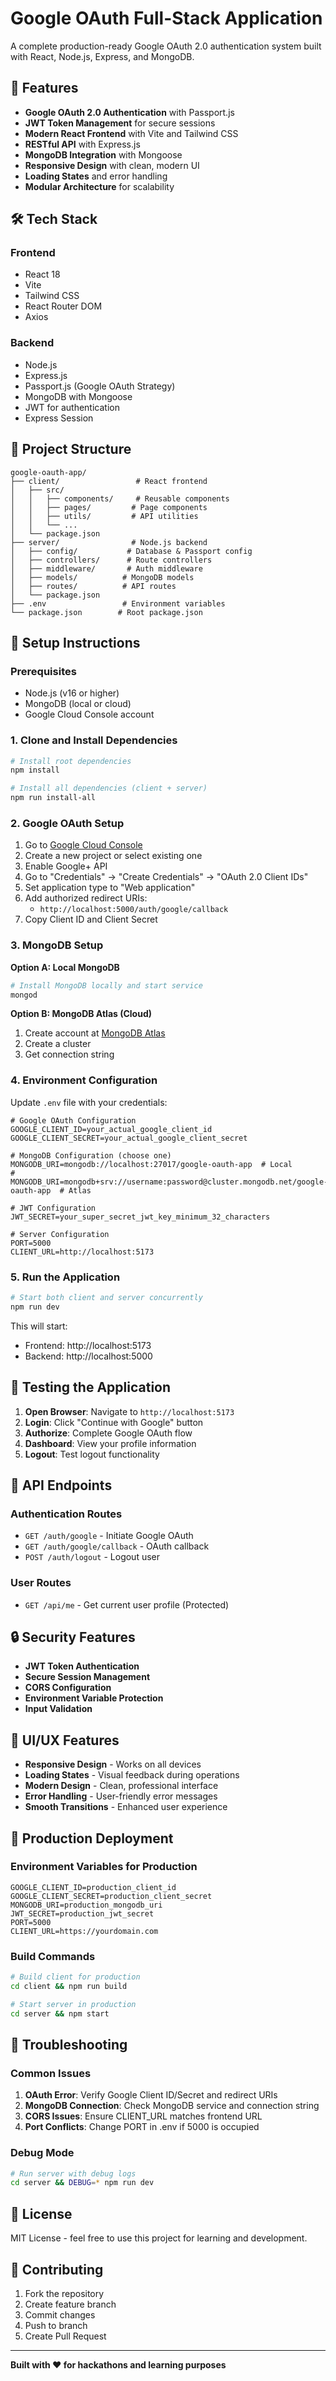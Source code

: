 # Google OAuth Full-Stack Application

A complete production-ready Google OAuth 2.0 authentication system built with React, Node.js, Express, and MongoDB.

## 🚀 Features

- **Google OAuth 2.0 Authentication** with Passport.js
- **JWT Token Management** for secure sessions
- **Modern React Frontend** with Vite and Tailwind CSS
- **RESTful API** with Express.js
- **MongoDB Integration** with Mongoose
- **Responsive Design** with clean, modern UI
- **Loading States** and error handling
- **Modular Architecture** for scalability

## 🛠️ Tech Stack

### Frontend
- React 18
- Vite
- Tailwind CSS
- React Router DOM
- Axios

### Backend
- Node.js
- Express.js
- Passport.js (Google OAuth Strategy)
- MongoDB with Mongoose
- JWT for authentication
- Express Session

## 📁 Project Structure

```
google-oauth-app/
├── client/                 # React frontend
│   ├── src/
│   │   ├── components/     # Reusable components
│   │   ├── pages/         # Page components
│   │   ├── utils/         # API utilities
│   │   └── ...
│   └── package.json
├── server/                # Node.js backend
│   ├── config/           # Database & Passport config
│   ├── controllers/      # Route controllers
│   ├── middleware/       # Auth middleware
│   ├── models/          # MongoDB models
│   ├── routes/          # API routes
│   └── package.json
├── .env                 # Environment variables
└── package.json        # Root package.json
```

## 🔧 Setup Instructions

### Prerequisites
- Node.js (v16 or higher)
- MongoDB (local or cloud)
- Google Cloud Console account

### 1. Clone and Install Dependencies

```bash
# Install root dependencies
npm install

# Install all dependencies (client + server)
npm run install-all
```

### 2. Google OAuth Setup

1. Go to [Google Cloud Console](https://console.cloud.google.com/)
2. Create a new project or select existing one
3. Enable Google+ API
4. Go to "Credentials" → "Create Credentials" → "OAuth 2.0 Client IDs"
5. Set application type to "Web application"
6. Add authorized redirect URIs:
   - `http://localhost:5000/auth/google/callback`
7. Copy Client ID and Client Secret

### 3. MongoDB Setup

**Option A: Local MongoDB**
```bash
# Install MongoDB locally and start service
mongod
```

**Option B: MongoDB Atlas (Cloud)**
1. Create account at [MongoDB Atlas](https://www.mongodb.com/atlas)
2. Create a cluster
3. Get connection string

### 4. Environment Configuration

Update `.env` file with your credentials:

```env
# Google OAuth Configuration
GOOGLE_CLIENT_ID=your_actual_google_client_id
GOOGLE_CLIENT_SECRET=your_actual_google_client_secret

# MongoDB Configuration (choose one)
MONGODB_URI=mongodb://localhost:27017/google-oauth-app  # Local
# MONGODB_URI=mongodb+srv://username:password@cluster.mongodb.net/google-oauth-app  # Atlas

# JWT Configuration
JWT_SECRET=your_super_secret_jwt_key_minimum_32_characters

# Server Configuration
PORT=5000
CLIENT_URL=http://localhost:5173
```

### 5. Run the Application

```bash
# Start both client and server concurrently
npm run dev
```

This will start:
- Frontend: http://localhost:5173
- Backend: http://localhost:5000

## 🧪 Testing the Application

1. **Open Browser**: Navigate to `http://localhost:5173`
2. **Login**: Click "Continue with Google" button
3. **Authorize**: Complete Google OAuth flow
4. **Dashboard**: View your profile information
5. **Logout**: Test logout functionality

## 📡 API Endpoints

### Authentication Routes
- `GET /auth/google` - Initiate Google OAuth
- `GET /auth/google/callback` - OAuth callback
- `POST /auth/logout` - Logout user

### User Routes
- `GET /api/me` - Get current user profile (Protected)

## 🔒 Security Features

- **JWT Token Authentication**
- **Secure Session Management**
- **CORS Configuration**
- **Environment Variable Protection**
- **Input Validation**

## 🎨 UI/UX Features

- **Responsive Design** - Works on all devices
- **Loading States** - Visual feedback during operations
- **Modern Design** - Clean, professional interface
- **Error Handling** - User-friendly error messages
- **Smooth Transitions** - Enhanced user experience

## 🚀 Production Deployment

### Environment Variables for Production
```env
GOOGLE_CLIENT_ID=production_client_id
GOOGLE_CLIENT_SECRET=production_client_secret
MONGODB_URI=production_mongodb_uri
JWT_SECRET=production_jwt_secret
PORT=5000
CLIENT_URL=https://yourdomain.com
```

### Build Commands
```bash
# Build client for production
cd client && npm run build

# Start server in production
cd server && npm start
```

## 🔧 Troubleshooting

### Common Issues

1. **OAuth Error**: Verify Google Client ID/Secret and redirect URIs
2. **MongoDB Connection**: Check MongoDB service and connection string
3. **CORS Issues**: Ensure CLIENT_URL matches frontend URL
4. **Port Conflicts**: Change PORT in .env if 5000 is occupied

### Debug Mode
```bash
# Run server with debug logs
cd server && DEBUG=* npm run dev
```

## 📝 License

MIT License - feel free to use this project for learning and development.

## 🤝 Contributing

1. Fork the repository
2. Create feature branch
3. Commit changes
4. Push to branch
5. Create Pull Request

---

**Built with ❤️ for hackathons and learning purposes**
